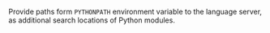Provide paths form `PYTHONPATH` environment variable to the language server, as additional search locations of Python modules.
